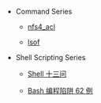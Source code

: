 <!-- - [Overview](command_shell/overview.md) -->
- Command Series

  - [nfs4_acl](command_shell/command_part/nfs4_acl.md)

  - [lsof](command_shell/command_part/lsof.md)


- Shell Scripting Series

  - [Shell 十三问](command_shell/13_questions_of_shell/_13_questions_of_shell_index.md)

  - [Bash 编程陷阱 62 例](command_shell/bash_pitfalls/_bash_pitfalls_index.md)

<!-- - [坏代码类型](command_shell/shell_part/shellcheck_gallery_of_bad_code.md) -->

 